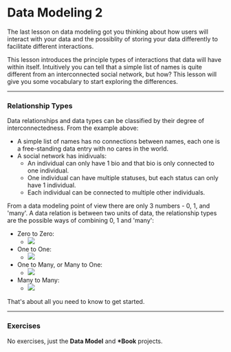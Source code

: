 # Data Modeling 2
The last lesson on data modeling got you thinking about how users will interact with your data and the possiblity of storing your data differently to facilitate different interactions.

This lesson introduces the principle types of interactions that data will have within itself.  Intuitively you can tell that a simple list of names is quite different from an interconnected social network, but how?  This lesson will give you some vocabulary to start exploring the differences.  
___
### Relationship Types
Data relationships and data types can be classified by their degree of interconnectedness.  From the example above: 
* A simple list of names has no connections between names, each one is a free-standing data entry with no cares in the world.
* A social network has inidivuals:  
    * An individual can only have 1 bio and that bio is only connected to one individual.  
    * One individual can have multiple statuses, but each status can only have 1 individual.  
    * Each individual can be connected to multiple other individuals. 
     
From a data modeling point of view there are only 3 numbers - 0, 1, and 'many'.  A data relation is between two units of data, the relationship types are the possible ways of combining 0, 1 and 'many':
* Zero to Zero:
    * ![](https://github.com/jankeLearning/diagrams/blob/master/data-relations/0-0.png)
* One to One:
    * ![](https://github.com/jankeLearning/diagrams/blob/master/data-relations/1-1.png)
* One to Many,  or Many to One:
    * ![](https://github.com/jankeLearning/diagrams/blob/master/data-relations/m-1.png)
* Many to Many:
    * ![](https://github.com/jankeLearning/diagrams/blob/master/data-relations/m-m.png)

That's about all you need to know to get started.  
___
### Exercises
No exercises, just the __Data Model__ and __*Book__ projects.
